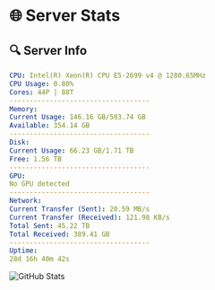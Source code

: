 # 🌐 Server Stats
## 🔍 Server Info
```yaml
CPU: Intel(R) Xeon(R) CPU E5-2699 v4 @ 1280.65MHz
CPU Usage: 0.80%
Cores: 44P | 88T
-----------------------------------
Memory:
Current Usage: 146.16 GB/503.74 GB
Available: 354.14 GB
-----------------------------------
Disk:
Current Usage: 66.23 GB/1.71 TB
Free: 1.56 TB
-----------------------------------
GPU:
No GPU detected
-----------------------------------
Network:
Current Transfer (Sent): 20.59 MB/s
Current Transfer (Received): 121.98 KB/s
Total Sent: 45.22 TB
Total Received: 389.41 GB
-----------------------------------
Uptime:
28d 16h 40m 42s
```
![GitHub Stats](https://img.shields.io/badge/Updated-2025-04-05_14:03:31-blue)